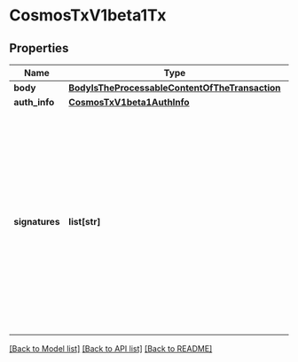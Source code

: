 # CosmosTxV1beta1Tx

## Properties
Name | Type | Description | Notes
------------ | ------------- | ------------- | -------------
**body** | [**BodyIsTheProcessableContentOfTheTransaction**](BodyIsTheProcessableContentOfTheTransaction.md) |  | [optional] 
**auth_info** | [**CosmosTxV1beta1AuthInfo**](CosmosTxV1beta1AuthInfo.md) |  | [optional] 
**signatures** | **list[str]** | signatures is a list of signatures that matches the length and order of AuthInfo&#x27;s signer_infos to allow connecting signature meta information like public key and signing mode by position. | [optional] 

[[Back to Model list]](../README.md#documentation-for-models) [[Back to API list]](../README.md#documentation-for-api-endpoints) [[Back to README]](../README.md)


